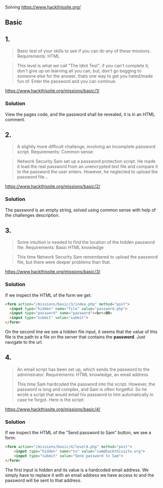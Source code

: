 Solving <https://www.hackthissite.org/>

## Basic

## 1.

> Basic test of your skills to see if you can do any of these 
> missions. Requirements: HTML

> This level is what we call "The Idiot Test", if you can't complete 
> it, don't give up on learning all you can, but, don't go begging to 
> someone else for the answer, thats one way to get you hated/made 
> fun of. Enter the password and you can continue.

https://www.hackthissite.org/missions/basic/1/

### Solution

View the pages code, and the password shall be revealed, it is in an
HTML comment.

## 2.

> A slightly more difficult challenge, involving an incomplete 
> password script. Requirements: Common sense.

> Network Security Sam set up a password protection script. He made 
> it load the real password from an unencrypted text file and compare 
> it to the password the user enters. However, he neglected to upload 
> the password file...

https://www.hackthissite.org/missions/basic/2/

### Solution

The password is an empty string, solved using common sense with help
of the challenges description.

## 3.

> Some intuition is needed to find the location of the hidden 
> password file. Requirements: Basic HTML knowledge

> This time Network Security Sam remembered to upload the password 
> file, but there were deeper problems than that.

https://www.hackthissite.org/missions/basic/3/

### Solution

If we inspect the HTML of the form we get:

```HTML
<form action="/missions/basic/3/index.php" method="post">
  <input type="hidden" name="file" value="password.php">
  <input type="password" name="password"><br><BR>
  <input type="submit" value="submit">
</form>
```

On the second line we see a hidden file input, it seems that the value
of this file is the path to a file on the server that contains the
__password__. Just navigate to the url.

## 4. 

> An email script has been set up, which sends the password to the 
> administrator. Requirements: HTML knowledge, an email address
>
> This time Sam hardcoded the password into the script. However, 
> the password is long and complex, and Sam is often forgetful. So 
> he wrote a script that would email his password to him 
> automatically in case he forgot. Here is the script:

https://www.hackthissite.org/missions/basic/4/

### Solution

If we inspect the HTML of the "Send password to Sam" button, we see
a form:

```HTML
<form action="/missions/basic/4/level4.php" method="post">
    <input type="hidden" name="to" value="sam@hackthissite.org">
	<input type="submit" value="Send password to Sam">
</form>
```

The first input is hidden and its value is a hardcoded email address.
We simply have to replace it with an email address we have access to
and the password will be sent to that address.
